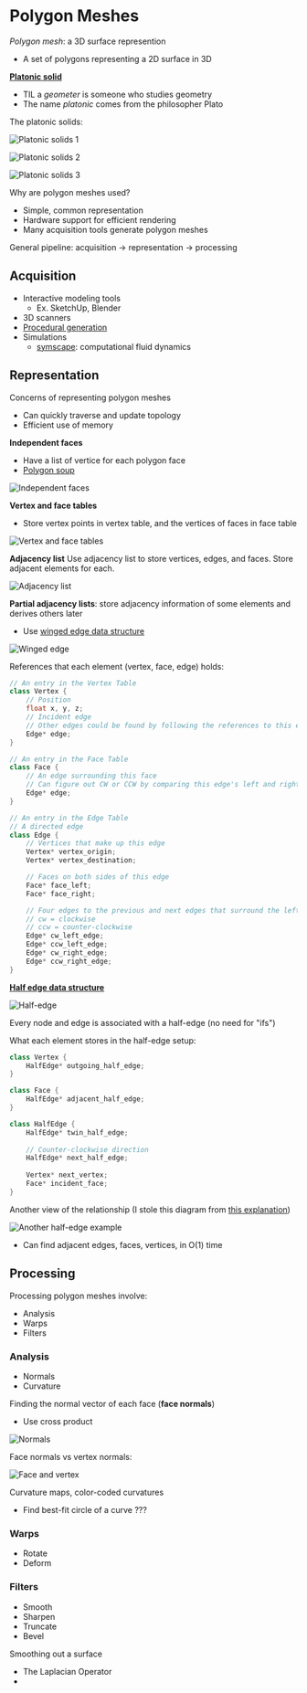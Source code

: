 # Polygon Meshes

*Polygon mesh*: a 3D surface represention
* A set of polygons representing a 2D surface in 3D

[**Platonic solid**](https://en.wikipedia.org/wiki/Platonic_solid)
* TIL a *geometer* is someone who studies geometry
* The name *platonic* comes from the philosopher Plato

The platonic solids:

![Platonic solids 1](images/platonic-solids-1.png)

![Platonic solids 2](images/platonic-solids-2.png)

![Platonic solids 3](images/platonic-solids-3.png)

Why are polygon meshes used?
* Simple, common representation
* Hardware support for efficient rendering
* Many acquisition tools generate polygon meshes

General pipeline: acquisition -> representation -> processing

## Acquisition

* Interactive modeling tools
  * Ex. SketchUp, Blender
* 3D scanners
* [Procedural generation](https://en.wikipedia.org/wiki/Procedural_generation)
* Simulations
    * [symscape](https://www.symscape.com/): computational fluid dynamics
 
## Representation

Concerns of representing polygon meshes
* Can quickly traverse and update topology
* Efficient use of memory

**Independent faces**
* Have a list of vertice for each polygon face
* [Polygon soup](https://en.wikipedia.org/wiki/Polygon_soup)

![Independent faces](images/independent-faces.png)

**Vertex and face tables**
* Store vertex points in vertex table, and the vertices of faces in face table

![Vertex and face tables](images/vertex-face-tables.png)

**Adjacency list**
Use adjacency list to store vertices, edges, and faces. Store adjacent elements for each.

![Adjacency list](images/adjacency-list.png)

**Partial adjacency lists**: store adjacency information of some elements and derives others later
* Use [winged edge data structure](https://en.wikipedia.org/wiki/Winged_edge#:~:text=In%20computer%20graphics%2C%20the%20winged,edge%20records%2C%20and%20face%20records.)

![Winged edge](images/winged-edge.png)

References that each element (vertex, face, edge) holds:

```cpp
// An entry in the Vertex Table
class Vertex {
    // Position
    float x, y, z;
    // Incident edge
    // Other edges could be found by following the references to this edge
    Edge* edge;
}

// An entry in the Face Table
class Face {
    // An edge surrounding this face
    // Can figure out CW or CCW by comparing this edge's left and right faces
    Edge* edge;
}

// An entry in the Edge Table
// A directed edge
class Edge {
    // Vertices that make up this edge
    Vertex* vertex_origin;
    Vertex* vertex_destination;

    // Faces on both sides of this edge 
    Face* face_left;
    Face* face_right;

    // Four edges to the previous and next edges that surround the left and right face
    // cw = clockwise
    // ccw = counter-clockwise
    Edge* cw_left_edge;
    Edge* ccw_left_edge;
    Edge* cw_right_edge;
    Edge* ccw_right_edge;
}
```

[**Half edge data structure**](https://en.wikipedia.org/wiki/Doubly_connected_edge_list)

![Half-edge](images/half-edge.png)

Every node and edge is associated with a half-edge (no need for "ifs")

What each element stores in the half-edge setup:
```cpp
class Vertex {
    HalfEdge* outgoing_half_edge;
}

class Face {
    HalfEdge* adjacent_half_edge;
}

class HalfEdge {
    HalfEdge* twin_half_edge;
    
    // Counter-clockwise direction
    HalfEdge* next_half_edge;
    
    Vertex* next_vertex;
    Face* incident_face;   
}
```

Another view of the relationship (I stole this diagram from [this explanation](https://jerryyin.info/geometry-processing-algorithms/half-edge/))

![Another half-edge example](images/half-angle-another-example.png)

* Can find adjacent edges, faces, vertices, in O(1) time

## Processing


Processing polygon meshes involve:
* Analysis
* Warps
* Filters

### Analysis

* Normals
* Curvature

Finding the normal vector of each face (**face normals**)
  * Use cross product

![Normals](images/normals.png)

Face normals vs vertex normals:

![Face and vertex](images/face-vertex-normals.png)

Curvature maps, color-coded curvatures
* Find best-fit circle of a curve ???

### Warps

* Rotate
* Deform

### Filters

* Smooth
* Sharpen
* Truncate
* Bevel

Smoothing out a surface
* The Laplacian Operator
* 